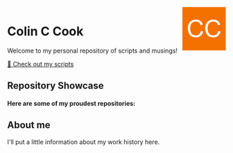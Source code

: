 <img src="./Logo/logo-640.png" width="100" height="100" align="right" />

# Colin C Cook

Welcome to my personal repository of scripts and musings!

[📄 Check out my scripts](https://github.com/colinccook/me/scripts)

## Repository Showcase

#### Here are some of my proudest repositories:



## About me

I'll put a little information about my work history here.
